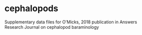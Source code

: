 # cephalopods
Supplementary data files for O'Micks, 2018 publication in Answers Research Journal on cephalopod baraminology
